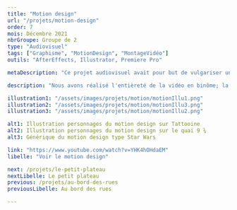 ```yaml
---
title: "Motion design"
url: "/projets/motion-design"
order: 7
mois: Décembre 2021
nbrGroupe: Groupe de 2
type: "Audiovisuel"
tags: ["Graphisme", "MotionDesign", "MontageVidéo"]
outils: "AfterEffects, Illustrator, Premiere Pro"

metaDescription: "Ce projet audiovisuel avait pour but de vulgariser une théorie de communication, nous avons choisi l'assimilation et la démoralisation des individus de William Isaac Thomas. Nous suivons l'histoire de Chewie et son fils, qui doivent fuir dans un autre univers, entraînant des déséquilibres dans leur processus d'intégration."

description: "Nous avons réalisé l'entièreté de la vidéo en binôme; la vulgarisation de la théorie, le script, les visuels, l'animation, la voix off et les bruitages."

illustration1: "/assets/images/projets/motion/motionIllu1.png"
illustration2: "/assets/images/projets/motion/motionIllu3.png"
illustration3: "/assets/images/projets/motion/motionIllu2.png"

alt1: Illustration personnages du motion design sur Tattooine
alt2: Illustration personnages du motion design sur le quai 9 ¾
alt3: Générique du motion design type Star Wars

link: "https://www.youtube.com/watch?v=YHK4hOHdaEM"
libelle: "Voir le motion design"

next: /projets/le-petit-plateau
nextLibelle: Le petit plateau
previous: /projets/au-bord-des-rues
previousLibelle: Au bord des rues

---
```

